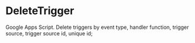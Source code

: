 DeleteTrigger
==============================
Google Apps Script. Delete triggers by event type, handler function, trigger source, trigger source id, unique id; 

